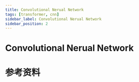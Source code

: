 ```yaml
---
title: Convolutional Nerual Network
tags: [transformer, cnn]
sidebar_label: Convolutional Nerual Network
sidebar_position: 2
---
```


# Convolutional Nerual Network

# 参考资料